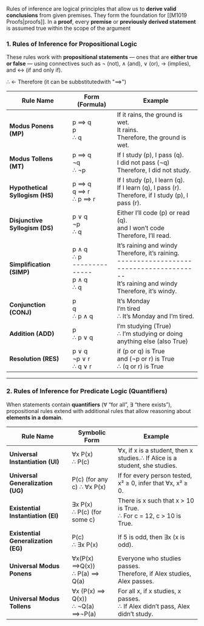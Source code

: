 Rules of inference are logical principles that allow us to **derive valid conclusions** from given premises. They form the foundation for [[M1019 Proofs|proofs]]. In a **proof**, every **premise** or **previously derived statement** is assumed true within the scope of the argument
### 1. Rules of Inference for Propositional Logic

These rules work with **propositional statements** — ones that are **either true or false** — using connectives such as ¬ (not), ∧ (and), ∨ (or), → (implies), and ↔ (if and only if).

 $\therefore$ <- Therefore (it can be subbstitutedwith "$\implies$")

| **Rule Name**                   | **Form (Formula)**                                                     | **Example**                                                                                                                                            |
| ------------------------------- | ---------------------------------------------------------------------- | ------------------------------------------------------------------------------------------------------------------------------------------------------ |
| **Modus Ponens (MP)**           | p $\implies$ q<br>p<br>$\therefore$  q                                 | If it rains, the ground is wet.<br>It rains.<br>Therefore, the ground is wet.                                                                          |
| **Modus Tollens (MT)**          | p $\implies$ q<br>¬q<br>$\therefore$  ¬p                               | If I study (p), I pass (q).<br>I did not pass ($\neg$q)<br>Therefore, I did not study.                                                                 |
| **Hypothetical Syllogism (HS)** | p $\implies$ q<br>q $\implies$ r<br>$\therefore$  p $\implies$ r       | If I study (p), I learn (q).<br>If I learn (q), I pass (r).<br>Therefore, if I study (p), I pass (r).                                                  |
| **Disjunctive Syllogism (DS)**  | p ∨ q <br>¬p<br>$\therefore$  q                                        | Either I’ll code (p) or read (q).<br>and I won’t code <br>Therefore, I’ll read.                                                                        |
| **Simplification (SIMP)**       | p ∧ q<br>$\therefore$  p<br>--------------<br>p ∧ q<br>$\therefore$  q | It’s raining and windy<br>Therefore, it’s raining.<br>----------------------------------------<br>It’s raining and windy<br>Therefore, it’s windy.<br> |
| **Conjunction (CONJ)**          | p<br>q<br>$\therefore$ p ∧ q                                           | It’s Monday <br>I’m tired <br>$\therefore$ It’s Monday and I’m tired.                                                                                  |
| **Addition (ADD)**              | p<br>$\therefore$ p ∨ q                                                | I’m studying (True)<br>$\therefore$ I’m studying or doing anything else (also True)                                                                    |
| **Resolution (RES)**            | p ∨ q<br>¬p ∨ r<br>$\therefore$ q ∨ r                                  | if (p or q) is True<br>and (¬p or r) is True<br>$\therefore$ (q or r) is True                                                                          |

---

### 2. Rules of Inference for Predicate Logic (Quantifiers)

When statements contain **quantifiers** (∀ “for all”, ∃ “there exists”), propositional rules extend with additional rules that allow reasoning about **elements in a domain**.

| **Rule Name**                       | **Symbolic  Form**                                              | **Example**                                                                                  |
| ----------------------------------- | --------------------------------------------------------------- | -------------------------------------------------------------------------------------------- |
| **Universal Instantiation (UI)**    | ∀x P(x) <br>$\therefore$ P(c)                                   | ∀x, if x is a student, then x studies.∴ If Alice is a student, she studies.                  |
| **Universal Generalization (UG)**   | P(c) (for any c) $\therefore$ ∀x P(x)                           | If for every person tested, x² ≥ 0, infer that ∀x, x² ≥ 0.                                   |
| **Existential Instantiation (EI)**  | ∃x P(x) <br>$\therefore$ P(c) (for some c)                      | There is x such that x > 10 is True.<br>∴ For c = 12,  c > 10 is True.                       |
| **Existential Generalization (EG)** | P(c)<br>$\therefore$ ∃x P(x)                                    | If 5 is odd, then ∃x (x is odd).                                                             |
| **Universal Modus Ponens**          | ∀x(P(x) $\implies$Q(x))<br>$\therefore$ P(a) $\implies$ Q(a)    | Everyone who studies passes.<br>Therefore, if Alex studies, Alex passes.                     |
| **Universal Modus Tollens**         | ∀x (P(x) $\implies$ Q(x))<br>$\therefore$ ¬Q(a) $\implies$¬P(a) | For all x, if x studies, x passes. <br>$\therefore$  If Alex didn’t pass, Alex didn’t study. |
